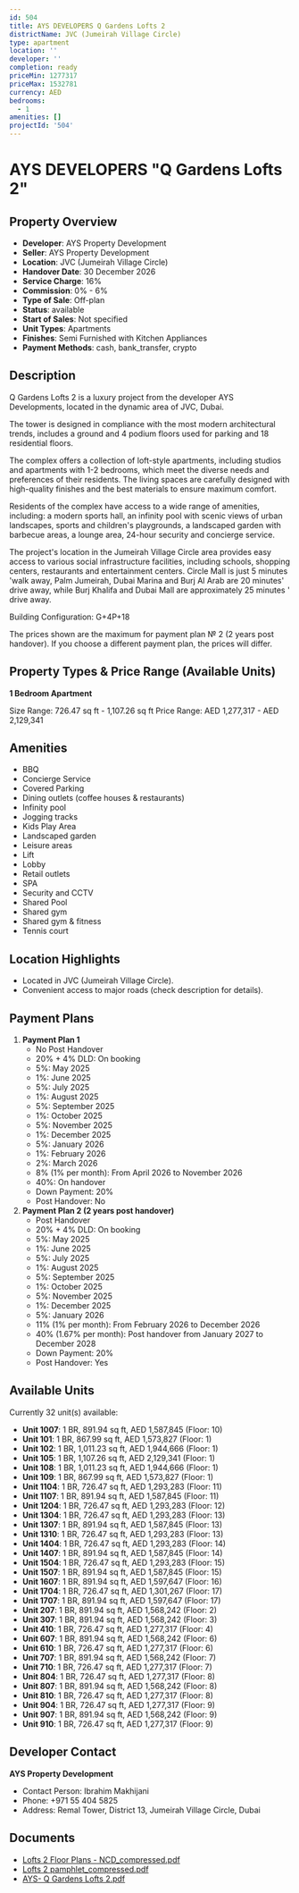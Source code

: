 ```yaml
---
id: 504
title: AYS DEVELOPERS Q Gardens Lofts 2
districtName: JVC (Jumeirah Village Circle)
type: apartment
location: ''
developer: ''
completion: ready
priceMin: 1277317
priceMax: 1532781
currency: AED
bedrooms:
  - 1
amenities: []
projectId: '504'
---
```


# AYS DEVELOPERS "Q Gardens Lofts 2"

## Property Overview
- **Developer**: AYS Property Development
- **Seller**: AYS Property Development
- **Location**: JVC (Jumeirah Village Circle)
- **Handover Date**: 30 December 2026
- **Service Charge**: 16%
- **Commission**: 0% - 6%
- **Type of Sale**: Off-plan
- **Status**: available
- **Start of Sales**: Not specified
- **Unit Types**: Apartments
- **Finishes**: Semi Furnished with Kitchen Appliances
- **Payment Methods**: cash, bank_transfer, crypto

## Description
Q Gardens Lofts 2 is a luxury project from the developer AYS Developments, located in the dynamic area of JVC, Dubai.

The tower is designed in compliance with the most modern architectural trends, includes a ground and 4 podium floors used for parking and 18 residential floors.

The complex offers a collection of loft-style apartments, including studios and apartments with 1-2 bedrooms, which meet the diverse needs and preferences of their residents. The living spaces are carefully designed with high-quality finishes and the best materials to ensure maximum comfort.

Residents of the complex have access to a wide range of amenities, including: a modern sports hall, an infinity pool with scenic views of urban landscapes, sports and children's playgrounds, a landscaped garden with barbecue areas, a lounge area, 24-hour security and concierge service.

The project's location in the Jumeirah Village Circle area provides easy access to various social infrastructure facilities, including schools, shopping centers, restaurants and entertainment centers. Circle Mall is just 5 minutes 'walk away, Palm Jumeirah, Dubai Marina and Burj Al Arab are 20 minutes' drive away, while Burj Khalifa and Dubai Mall are approximately 25 minutes ' drive away.

Building Configuration: G+4P+18

The prices shown are the maximum for payment plan № 2  (2 years post handover). If you choose a different payment plan, the prices will differ.

## Property Types & Price Range (Available Units)
**1 Bedroom Apartment**

Size Range: 726.47 sq ft - 1,107.26 sq ft
Price Range: AED 1,277,317 - AED 2,129,341

## Amenities
- BBQ
- Concierge Service
- Covered Parking
- Dining outlets  (coffee houses & restaurants)
- Infinity pool
- Jogging tracks
- Kids Play Area
- Landscaped garden
- Leisure areas
- Lift
- Lobby
- Retail outlets
- SPA
- Security and CCTV
- Shared Pool
- Shared gym
- Shared gym & fitness
- Tennis court

## Location Highlights
- Located in JVC (Jumeirah Village Circle).
- Convenient access to major roads (check description for details).

## Payment Plans
1. **Payment Plan 1**
   - No Post Handover
   - 20% + 4% DLD: On booking
   - 5%: May 2025
   - 1%: June 2025
   - 5%: July 2025
   - 1%: August 2025
   - 5%: September 2025
   - 1%: October 2025
   - 5%: November 2025
   - 1%: December 2025
   - 5%: January 2026
   - 1%: February 2026
   - 2%: March 2026
   - 8% (1% per month): From April 2026 to November 2026
   - 40%: On handover
   - Down Payment: 20%
   - Post Handover: No
2. **Payment Plan 2 (2 years post handover)**
   - Post Handover
   - 20% + 4% DLD: On booking
   - 5%: May 2025
   - 1%: June 2025
   - 5%: July 2025
   - 1%: August  2025
   - 5%: September 2025
   - 1%: October 2025
   - 5%: November 2025
   - 1%: December 2025
   - 5%: January 2026
   - 11% (1% per month): From February 2026 to December 2026
   - 40% (1.67% per month): Post handover from January 2027 to December 2028
   - Down Payment: 20%
   - Post Handover: Yes

## Available Units
Currently 32 unit(s) available:
- **Unit 1007**: 1 BR, 891.94 sq ft, AED 1,587,845 (Floor: 10)
- **Unit 101**: 1 BR, 867.99 sq ft, AED 1,573,827 (Floor: 1)
- **Unit 102**: 1 BR, 1,011.23 sq ft, AED 1,944,666 (Floor: 1)
- **Unit 105**: 1 BR, 1,107.26 sq ft, AED 2,129,341 (Floor: 1)
- **Unit 108**: 1 BR, 1,011.23 sq ft, AED 1,944,666 (Floor: 1)
- **Unit 109**: 1 BR, 867.99 sq ft, AED 1,573,827 (Floor: 1)
- **Unit 1104**: 1 BR, 726.47 sq ft, AED 1,293,283 (Floor: 11)
- **Unit 1107**: 1 BR, 891.94 sq ft, AED 1,587,845 (Floor: 11)
- **Unit 1204**: 1 BR, 726.47 sq ft, AED 1,293,283 (Floor: 12)
- **Unit 1304**: 1 BR, 726.47 sq ft, AED 1,293,283 (Floor: 13)
- **Unit 1307**: 1 BR, 891.94 sq ft, AED 1,587,845 (Floor: 13)
- **Unit 1310**: 1 BR, 726.47 sq ft, AED 1,293,283 (Floor: 13)
- **Unit 1404**: 1 BR, 726.47 sq ft, AED 1,293,283 (Floor: 14)
- **Unit 1407**: 1 BR, 891.94 sq ft, AED 1,587,845 (Floor: 14)
- **Unit 1504**: 1 BR, 726.47 sq ft, AED 1,293,283 (Floor: 15)
- **Unit 1507**: 1 BR, 891.94 sq ft, AED 1,587,845 (Floor: 15)
- **Unit 1607**: 1 BR, 891.94 sq ft, AED 1,597,647 (Floor: 16)
- **Unit 1704**: 1 BR, 726.47 sq ft, AED 1,301,267 (Floor: 17)
- **Unit 1707**: 1 BR, 891.94 sq ft, AED 1,597,647 (Floor: 17)
- **Unit 207**: 1 BR, 891.94 sq ft, AED 1,568,242 (Floor: 2)
- **Unit 307**: 1 BR, 891.94 sq ft, AED 1,568,242 (Floor: 3)
- **Unit 410**: 1 BR, 726.47 sq ft, AED 1,277,317 (Floor: 4)
- **Unit 607**: 1 BR, 891.94 sq ft, AED 1,568,242 (Floor: 6)
- **Unit 610**: 1 BR, 726.47 sq ft, AED 1,277,317 (Floor: 6)
- **Unit 707**: 1 BR, 891.94 sq ft, AED 1,568,242 (Floor: 7)
- **Unit 710**: 1 BR, 726.47 sq ft, AED 1,277,317 (Floor: 7)
- **Unit 804**: 1 BR, 726.47 sq ft, AED 1,277,317 (Floor: 8)
- **Unit 807**: 1 BR, 891.94 sq ft, AED 1,568,242 (Floor: 8)
- **Unit 810**: 1 BR, 726.47 sq ft, AED 1,277,317 (Floor: 8)
- **Unit 904**: 1 BR, 726.47 sq ft, AED 1,277,317 (Floor: 9)
- **Unit 907**: 1 BR, 891.94 sq ft, AED 1,568,242 (Floor: 9)
- **Unit 910**: 1 BR, 726.47 sq ft, AED 1,277,317 (Floor: 9)

## Developer Contact
**AYS Property Development**
- Contact Person: Ibrahim Makhijani
- Phone: +971 55 404 5825
- Address: Remal Tower, District 13, Jumeirah Village Circle, Dubai

## Documents
- [Lofts 2 Floor Plans - NCD_compressed.pdf](https://cdn.geniemap.net/2023/12/13/VgOvya0v00D2tTr60wEzTXgYoOeQYcoaqDIza9Ih.pdf)
- [Lofts 2 pamphlet_compressed.pdf](https://cdn.geniemap.net/2023/12/13/YumY5JAhwtjRfs3txtsOOhH4nkxyYKw1YyWJlwu1.pdf)
- [AYS- Q Gardens Lofts 2.pdf](https://cdn.geniemap.net/2024/09/09/jQBBNP1GmoUTDlPHikcw1EXbTEFu8HSOSXCY7JqR.pdf)
